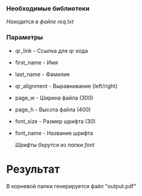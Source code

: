 ### Необходимые библиотеки
*Находятся в файле req.txt*

### Параметры
- qr_link - Ссылка для qr кода
- first_name - Имя 
- last_name - Фамилия
- qr_alignment - Выравнивание (left/right)
- page_w - Ширина файла (300)
- page_h - Высота файла (400)
- font_size - Размер шрифта (30)
- font_name - Название шрифта
 
    *Шрифты берутся из папки font*

# Результат
В корневой папки генерируется файл "output.pdf"
